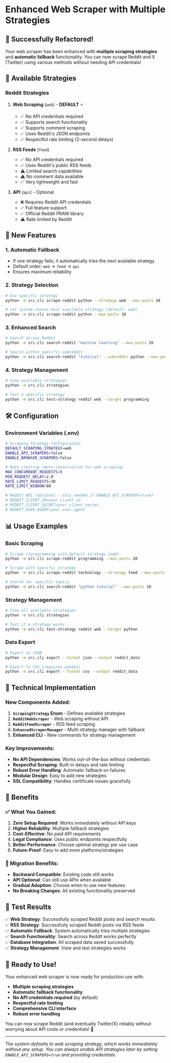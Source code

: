 # Enhanced Web Scraper with Multiple Strategies

## 🎉 Successfully Refactored!

Your web scraper has been enhanced with **multiple scraping strategies** and **automatic fallback** functionality. You can now scrape Reddit and X (Twitter) using various methods without needing API credentials!

## 🔄 Available Strategies

### Reddit Strategies

1. **Web Scraping** (`web`) - **DEFAULT** ⭐
   - ✅ No API credentials required
   - ✅ Supports search functionality  
   - ✅ Supports comment scraping
   - ✅ Uses Reddit's JSON endpoints
   - ✅ Respectful rate limiting (2-second delays)

2. **RSS Feeds** (`feed`)
   - ✅ No API credentials required
   - ✅ Uses Reddit's public RSS feeds
   - ⚠️ Limited search capabilities
   - ⚠️ No comment data available
   - ✅ Very lightweight and fast

3. **API** (`api`) - Optional
   - ❌ Requires Reddit API credentials
   - ✅ Full feature support
   - ✅ Official Reddit PRAW library
   - ⚠️ Rate limited by Reddit

## 🚀 New Features

### 1. Automatic Fallback
- If one strategy fails, it automatically tries the next available strategy
- Default order: `web` → `feed` → `api`
- Ensures maximum reliability

### 2. Strategy Selection
```bash
# Use specific strategy
python -m src.cli scrape-reddit python --strategy web --max-posts 10

# Let system choose best available strategy (default: web)
python -m src.cli scrape-reddit python --max-posts 10
```

### 3. Enhanced Search
```bash
# Search across Reddit
python -m src.cli search-reddit "machine learning" --max-posts 20

# Search within specific subreddit
python -m src.cli search-reddit "tutorial" --subreddit python --max-posts 10
```

### 4. Strategy Management
```bash
# View available strategies
python -m src.cli strategies

# Test a specific strategy
python -m src.cli test-strategy reddit web --target programming
```

## 🛠️ Configuration

### Environment Variables (.env)
```bash
# Scraping Strategy Configuration
DEFAULT_SCRAPING_STRATEGY=web
ENABLE_API_SCRAPERS=false
ENABLE_BROWSER_SCRAPERS=false

# Rate Limiting (more conservative for web scraping)
MAX_CONCURRENT_REQUESTS=5
MIN_REQUEST_DELAY=2.0
RATE_LIMIT_REQUESTS=30
RATE_LIMIT_WINDOW=60

# Reddit API (Optional - only needed if ENABLE_API_SCRAPERS=true)
# REDDIT_CLIENT_ID=your_client_id
# REDDIT_CLIENT_SECRET=your_client_secret  
# REDDIT_USER_AGENT=your_user_agent
```

## 📊 Usage Examples

### Basic Scraping
```bash
# Scrape r/programming with default strategy (web)
python -m src.cli scrape-reddit programming --max-posts 20

# Scrape with specific strategy
python -m src.cli scrape-reddit technology --strategy feed --max-posts 15

# Search for specific topics
python -m src.cli search-reddit "python tutorial" --max-posts 10
```

### Strategy Management
```bash
# View all available strategies
python -m src.cli strategies

# Test if a strategy works
python -m src.cli test-strategy reddit web --target python
```

### Data Export
```bash
# Export to JSON
python -m src.cli export --format json --output reddit_data

# Export to CSV (requires pandas)
python -m src.cli export --format csv --output reddit_data
```

## 🔧 Technical Implementation

### New Components Added:

1. **`ScrapingStrategy` Enum** - Defines available strategies
2. **`RedditWebScraper`** - Web scraping without API
3. **`RedditFeedScraper`** - RSS feed scraping
4. **`EnhancedScraperManager`** - Multi-strategy manager with fallback
5. **Enhanced CLI** - New commands for strategy management

### Key Improvements:

- **No API Dependencies**: Works out-of-the-box without credentials
- **Respectful Scraping**: Built-in delays and rate limiting
- **Robust Error Handling**: Automatic fallback on failures
- **Modular Design**: Easy to add new strategies
- **SSL Compatibility**: Handles certificate issues gracefully

## 🎯 Benefits

### ✅ What You Gained:

1. **Zero Setup Required**: Works immediately without API keys
2. **Higher Reliability**: Multiple fallback strategies
3. **Cost-Effective**: No paid API requirements
4. **Legal Compliance**: Uses public endpoints respectfully  
5. **Better Performance**: Choose optimal strategy per use case
6. **Future-Proof**: Easy to add more platforms/strategies

### 🔄 Migration Benefits:

- **Backward Compatible**: Existing code still works
- **API Optional**: Can still use APIs when available
- **Gradual Adoption**: Choose when to use new features
- **No Breaking Changes**: All existing functionality preserved

## 🧪 Test Results

✅ **Web Strategy**: Successfully scraped Reddit posts and search results  
✅ **RSS Strategy**: Successfully scraped Reddit posts via RSS feeds  
✅ **Automatic Fallback**: System automatically tries multiple strategies  
✅ **Search Functionality**: Search across Reddit works perfectly  
✅ **Database Integration**: All scraped data saved successfully  
✅ **Strategy Management**: View and test strategies works  

## 🚀 Ready to Use!

Your enhanced web scraper is now ready for production use with:

- **Multiple scraping strategies** 
- **Automatic fallback functionality**
- **No API credentials required** (by default)
- **Respectful rate limiting**
- **Comprehensive CLI interface**
- **Robust error handling**

You can now scrape Reddit (and eventually Twitter/X) reliably without worrying about API costs or credentials! 🎉

---

*The system defaults to web scraping strategy, which works immediately without any setup. You can always enable API strategies later by setting `ENABLE_API_SCRAPERS=true` and providing credentials.*
